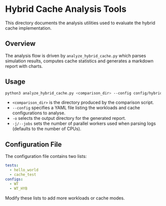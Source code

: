 # Hybrid Cache Analysis Tools

This directory documents the analysis utilities used to evaluate the hybrid cache
implementation.

## Overview

The analysis flow is driven by `analyze_hybrid_cache.py` which parses simulation
results, computes cache statistics and generates a markdown report with charts.

## Usage

```bash
python3 analyze_hybrid_cache.py <comparison_dir> --config config/hybrid_cache_analysis.yml -o report
```

- `<comparison_dir>` is the directory produced by the comparison script.
- `--config` specifies a YAML file listing the workloads and cache
  configurations to analyse.
- `-o` selects the output directory for the generated report.
- `-j/--jobs` sets the number of parallel workers used when parsing logs
  (defaults to the number of CPUs).

## Configuration File

The configuration file contains two lists:

```yaml
tests:
  - hello_world
  - cache_test
configs:
  - WT
  - WT_HYB
```

Modify these lists to add more workloads or cache modes.
